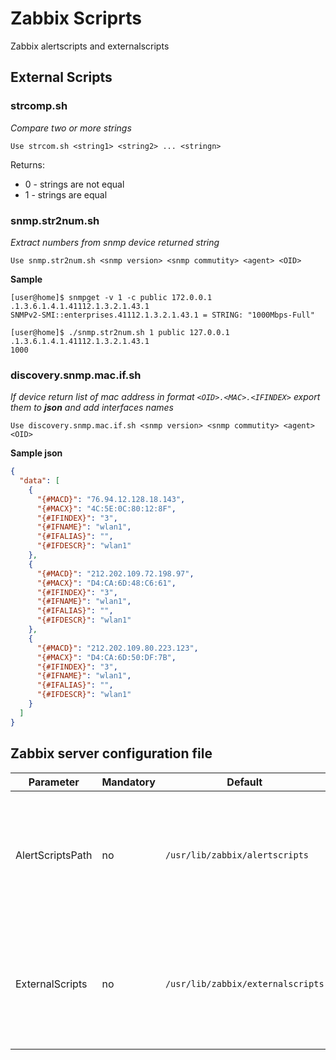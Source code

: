 # Zabbix Scriprts

Zabbix alertscripts and externalscripts

## External Scripts

### strcomp.sh

_Compare two or more strings_

    Use strcom.sh <string1> <string2> ... <stringn>

Returns: 
* 0 - strings are not equal
* 1 - strings are equal 

### snmp.str2num.sh

_Extract numbers from snmp device returned string_

    Use snmp.str2num.sh <snmp version> <snmp commutity> <agent> <OID>

**Sample**
```
[user@home]$ snmpget -v 1 -c public 172.0.0.1 .1.3.6.1.4.1.41112.1.3.2.1.43.1
SNMPv2-SMI::enterprises.41112.1.3.2.1.43.1 = STRING: "1000Mbps-Full"

[user@home]$ ./snmp.str2num.sh 1 public 127.0.0.1 .1.3.6.1.4.1.41112.1.3.2.1.43.1
1000
```

### discovery.snmp.mac.if.sh

_If device return list of mac address in format `<OID>.<MAC>.<IFINDEX>` export them to **json** and add interfaces names_

    Use discovery.snmp.mac.if.sh <snmp version> <snmp commutity> <agent> <OID>

**Sample json**

```json
{
  "data": [
    {
      "{#MACD}": "76.94.12.128.18.143",
      "{#MACX}": "4C:5E:0C:80:12:8F",
      "{#IFINDEX}": "3",
      "{#IFNAME}": "wlan1",
      "{#IFALIAS}": "",
      "{#IFDESCR}": "wlan1"
    },
    {
      "{#MACD}": "212.202.109.72.198.97",
      "{#MACX}": "D4:CA:6D:48:C6:61",
      "{#IFINDEX}": "3",
      "{#IFNAME}": "wlan1",
      "{#IFALIAS}": "",
      "{#IFDESCR}": "wlan1"
    },
    {
      "{#MACD}": "212.202.109.80.223.123",
      "{#MACX}": "D4:CA:6D:50:DF:7B",
      "{#IFINDEX}": "3",
      "{#IFNAME}": "wlan1",
      "{#IFALIAS}": "",
      "{#IFDESCR}": "wlan1"
    }
  ]
}
```
    
## Zabbix  server configuration file

Parameter |	Mandatory |	Default |	Description
----------|-----------|---------|------------
AlertScriptsPath | no | `/usr/lib/zabbix/alertscripts` | Location of custom alert scripts<br/>(depends on compile-time installation variable datadir).
ExternalScripts | no | `/usr/lib/zabbix/externalscripts` | Location of external scripts<br/>(depends on compile-time installation variable datadir).
